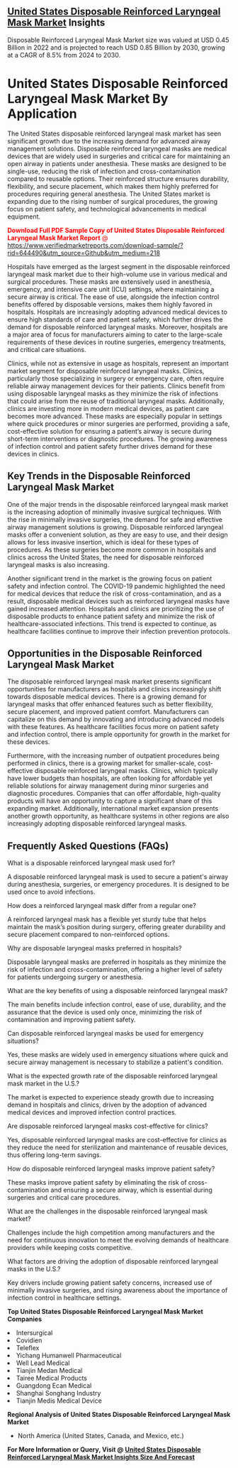 <h2><a href="https://www.verifiedmarketreports.com/download-sample/?rid=644490&amp;utm_source=Github&amp;utm_medium=218" target="_blank">United States Disposable Reinforced Laryngeal Mask Market</a> Insights</h2><p>Disposable Reinforced Laryngeal Mask Market size was valued at USD 0.45 Billion in 2022 and is projected to reach USD 0.85 Billion by 2030, growing at a CAGR of 8.5% from 2024 to 2030.</p><p> <h1>United States Disposable Reinforced Laryngeal Mask Market By Application</h1> <p>The United States disposable reinforced laryngeal mask market has seen significant growth due to the increasing demand for advanced airway management solutions. Disposable reinforced laryngeal masks are medical devices that are widely used in surgeries and critical care for maintaining an open airway in patients under anesthesia. These masks are designed to be single-use, reducing the risk of infection and cross-contamination compared to reusable options. Their reinforced structure ensures durability, flexibility, and secure placement, which makes them highly preferred for procedures requiring general anesthesia. The United States market is expanding due to the rising number of surgical procedures, the growing focus on patient safety, and technological advancements in medical equipment. <p><span class=""><span style="color: #ff0000;"><strong>Download Full PDF Sample Copy of United States Disposable Reinforced Laryngeal Mask Market Report</strong> @ </span><a href="https://www.verifiedmarketreports.com/download-sample/?rid=644490&amp;utm_source=Github&amp;utm_medium=218" target="_blank">https://www.verifiedmarketreports.com/download-sample/?rid=644490&amp;utm_source=Github&amp;utm_medium=218</a></span></p> <p>Hospitals have emerged as the largest segment in the disposable reinforced laryngeal mask market due to their high-volume use in various medical and surgical procedures. These masks are extensively used in anesthesia, emergency, and intensive care unit (ICU) settings, where maintaining a secure airway is critical. The ease of use, alongside the infection control benefits offered by disposable versions, makes them highly favored in hospitals. Hospitals are increasingly adopting advanced medical devices to ensure high standards of care and patient safety, which further drives the demand for disposable reinforced laryngeal masks. Moreover, hospitals are a major area of focus for manufacturers aiming to cater to the large-scale requirements of these devices in routine surgeries, emergency treatments, and critical care situations. <p>Clinics, while not as extensive in usage as hospitals, represent an important market segment for disposable reinforced laryngeal masks. Clinics, particularly those specializing in surgery or emergency care, often require reliable airway management devices for their patients. Clinics benefit from using disposable laryngeal masks as they minimize the risk of infections that could arise from the reuse of traditional laryngeal masks. Additionally, clinics are investing more in modern medical devices, as patient care becomes more advanced. These masks are especially popular in settings where quick procedures or minor surgeries are performed, providing a safe, cost-effective solution for ensuring a patient’s airway is secure during short-term interventions or diagnostic procedures. The growing awareness of infection control and patient safety further drives demand for these devices in clinics. <h2>Key Trends in the Disposable Reinforced Laryngeal Mask Market</h2> <p>One of the major trends in the disposable reinforced laryngeal mask market is the increasing adoption of minimally invasive surgical techniques. With the rise in minimally invasive surgeries, the demand for safe and effective airway management solutions is growing. Disposable reinforced laryngeal masks offer a convenient solution, as they are easy to use, and their design allows for less invasive insertion, which is ideal for these types of procedures. As these surgeries become more common in hospitals and clinics across the United States, the need for disposable reinforced laryngeal masks is also increasing. <p>Another significant trend in the market is the growing focus on patient safety and infection control. The COVID-19 pandemic highlighted the need for medical devices that reduce the risk of cross-contamination, and as a result, disposable medical devices such as reinforced laryngeal masks have gained increased attention. Hospitals and clinics are prioritizing the use of disposable products to enhance patient safety and minimize the risk of healthcare-associated infections. This trend is expected to continue, as healthcare facilities continue to improve their infection prevention protocols. <h2>Opportunities in the Disposable Reinforced Laryngeal Mask Market</h2> <p>The disposable reinforced laryngeal mask market presents significant opportunities for manufacturers as hospitals and clinics increasingly shift towards disposable medical devices. There is a growing demand for laryngeal masks that offer enhanced features such as better flexibility, secure placement, and improved patient comfort. Manufacturers can capitalize on this demand by innovating and introducing advanced models with these features. As healthcare facilities focus more on patient safety and infection control, there is ample opportunity for growth in the market for these devices. <p>Furthermore, with the increasing number of outpatient procedures being performed in clinics, there is a growing market for smaller-scale, cost-effective disposable reinforced laryngeal masks. Clinics, which typically have lower budgets than hospitals, are often looking for affordable yet reliable solutions for airway management during minor surgeries and diagnostic procedures. Companies that can offer affordable, high-quality products will have an opportunity to capture a significant share of this expanding market. Additionally, international market expansion presents another growth opportunity, as healthcare systems in other regions are also increasingly adopting disposable reinforced laryngeal masks. <h2>Frequently Asked Questions (FAQs)</h2> <p>What is a disposable reinforced laryngeal mask used for?</p> <p>A disposable reinforced laryngeal mask is used to secure a patient's airway during anesthesia, surgeries, or emergency procedures. It is designed to be used once to avoid infections.</p> <p>How does a reinforced laryngeal mask differ from a regular one?</p> <p>A reinforced laryngeal mask has a flexible yet sturdy tube that helps maintain the mask’s position during surgery, offering greater durability and secure placement compared to non-reinforced options.</p> <p>Why are disposable laryngeal masks preferred in hospitals?</p> <p>Disposable laryngeal masks are preferred in hospitals as they minimize the risk of infection and cross-contamination, offering a higher level of safety for patients undergoing surgery or anesthesia.</p> <p>What are the key benefits of using a disposable reinforced laryngeal mask?</p> <p>The main benefits include infection control, ease of use, durability, and the assurance that the device is used only once, minimizing the risk of contamination and improving patient safety.</p> <p>Can disposable reinforced laryngeal masks be used for emergency situations?</p> <p>Yes, these masks are widely used in emergency situations where quick and secure airway management is necessary to stabilize a patient's condition.</p> <p>What is the expected growth rate of the disposable reinforced laryngeal mask market in the U.S.?</p> <p>The market is expected to experience steady growth due to increasing demand in hospitals and clinics, driven by the adoption of advanced medical devices and improved infection control practices.</p> <p>Are disposable reinforced laryngeal masks cost-effective for clinics?</p> <p>Yes, disposable reinforced laryngeal masks are cost-effective for clinics as they reduce the need for sterilization and maintenance of reusable devices, thus offering long-term savings.</p> <p>How do disposable reinforced laryngeal masks improve patient safety?</p> <p>These masks improve patient safety by eliminating the risk of cross-contamination and ensuring a secure airway, which is essential during surgeries and critical care procedures.</p> <p>What are the challenges in the disposable reinforced laryngeal mask market?</p> <p>Challenges include the high competition among manufacturers and the need for continuous innovation to meet the evolving demands of healthcare providers while keeping costs competitive.</p> <p>What factors are driving the adoption of disposable reinforced laryngeal masks in the U.S.?</p> <p>Key drivers include growing patient safety concerns, increased use of minimally invasive surgeries, and rising awareness about the importance of infection control in healthcare settings.</p> </p><p><strong>Top United States Disposable Reinforced Laryngeal Mask Market Companies</strong></p><div data-test-id=""><p><li>Intersurgical</li><li> Covidien</li><li> Teleflex</li><li> Yichang Humanwell Pharmaceutical</li><li> Well Lead Medical</li><li> Tianjin Medan Medical</li><li> Tairee Medical Products</li><li> Guangdong Ecan Medical</li><li> Shanghai Songhang Industry</li><li> Tianjin Medis Medical Device</li></p><div><strong>Regional Analysis of&nbsp;United States Disposable Reinforced Laryngeal Mask Market</strong></div><ul><li dir="ltr"><p dir="ltr">North America&nbsp;(United States, Canada, and Mexico, etc.)</p></li></ul><p><strong>For More Information or Query, Visit @&nbsp;</strong><strong><a href="https://www.verifiedmarketreports.com/product/disposable-reinforced-laryngeal-mask-market/?utm_source=Github&amp;utm_medium=218" target="_blank">United States Disposable Reinforced Laryngeal Mask Market Insights Size And Forecast</a></strong></p></div>
